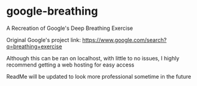 # google-breathing
A Recreation of Google's Deep Breathing Exercise
 
 Original Google's project link: https://www.google.com/search?q=breathing+exercise
 
 Although this can be ran on localhost, with little to no issues, I highly recommend getting a web hosting for easy access
 
 ReadMe will be updated to look more professional sometime in the future
